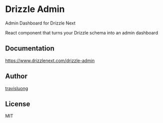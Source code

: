 # Drizzle Admin

Admin Dashboard for Drizzle Next

React component that turns your Drizzle schema into an admin dashboard

## Documentation

https://www.drizzlenext.com/drizzle-admin

## Author

[travisluong](https://linktr.ee/travisluong)

## License

MIT